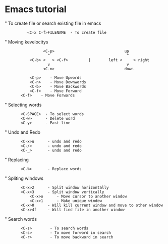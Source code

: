 Emacs tutorial 
===

" To create file or search existing file in emacs
   
              <C-x C-f>FILENAME  - To create file

" Moving kevelocitys 
        
                    
                     <C-p>                               up
                       ^                                  ^
               <C-b> <   > <C-f>         |        left <     > right
                       v                                  v 
                     <C-n>                               down

               <C-p>    - Move Upwords
               <C-n>    - Move Downwords
               <C-b>    - Move Backwords
               <C-f>    - Move Forword
	       <C-f>    - Move Forwords
	      
" Selecting words 
  	    
	       <C-SPACE>  - To select words 
	       <C-w>      - Delete word 
	       <C-y>      - Past line 

" Undo and Redo

	       <C-x>u      - undo and redo
	       <C-/>       - undo and redo
	       <C-_>       - undo and redo

" Replacing 

	       <C-%>       - Replace words

" Spliting windows

	       <C-x>2      - Split window horizontally
	       <C-x>3      - Split window vertically
               <C-x>o      - Move cursor to another window
               <C-x>1      - Make unique window
	       <C-x>0 	   - Will kill current window and move to other window
	       <C-x>4f     - Will find file in another window


" Search words 

	       <C-s>        - To search words
	       <C-s>        - To move forword in search
	       <C-r>        - To move backword in search
               



